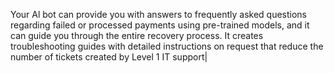 Your Al bot can provide you with answers to frequently asked questions regarding failed or processed payments using pre-trained models, and it can guide you through the entire recovery process. It creates troubleshooting guides with detailed instructions on request that reduce the number of tickets created by Level 1 IT support|
